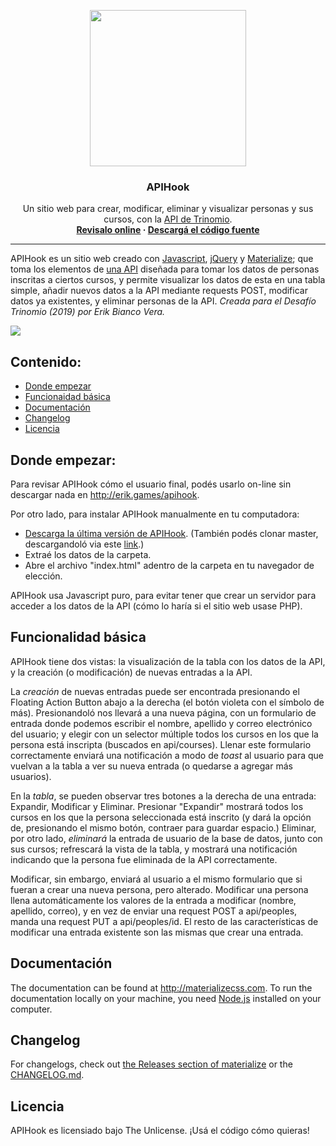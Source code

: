 <p align="center">
  <a href="http://materializecss.com/">
    <img src="https://raw.githubusercontent.com/despediteerik/Trinomio-API/master/img/logo-p.png?token=AIVICLVC2VG6XR2SP3NULWS6AKBLW" width="250">
  </a>
</p>

<h3 align="center">APIHook</h3>

<p align="center">
  Un sitio web para crear, modificar, eliminar y visualizar personas y sus cursos, con la <a href="http://evera.challenge.trinom.io/api/documentation">API de Trinomio</a>.
  <br>
  <strong><a href="http://erik.games/apihook">Revisalo online</a> · <a href="https://github.com/despediteerik/Trinomio-API/releases">Descargá el código fuente</a></strong>
  <br>

***

APIHook es un sitio web creado con [Javascript](https://developer.mozilla.org/es/docs/Web/JavaScript), [jQuery](https://jquery.com/) y [Materialize](https://materializecss.com/); que toma los elementos de [una API](http://evera.challenge.trinom.io/api/documentation) diseñada para tomar los datos de personas inscritas a ciertos cursos, y permite visualizar los datos de esta en una tabla simple, añadir nuevos datos a la API mediante requests POST, modificar datos ya existentes, y eliminar personas de la API. *Creada para el Desafío Trinomio (2019) por Erik Bianco Vera.*

![](https://raw.githubusercontent.com/despediteerik/Trinomio-API/documentacion/img/snapshot.png?token=AIVICLU53OIRMDSHTOEMZDC6AKDXM)

## Contenido:
- [Donde empezar](#dondeempezar)
- [Funcionaidad básica](#funcionalidadbasica)
- [Documentación](#documentacion)
- [Changelog](#changelog)
- [Licencia](#licencia)

## Donde empezar:
Para revisar APIHook cómo el usuario final, podés usarlo on-line sin descargar nada en http://erik.games/apihook.

Por otro lado, para instalar APIHook manualmente en tu computadora:
- [Descarga la última versión de APIHook](https://github.com/despediteerik/Trinomio-API/releases). (También podés clonar master, descargandoló via este [link](https://github.com/despediteerik/Trinomio-API/archive/master.zip).)
- Extraé los datos de la carpeta.
- Abre el archivo "index.html" adentro de la carpeta en tu navegador de elección.

APIHook usa Javascript puro, para evitar tener que crear un servidor para acceder a los datos de la API (cómo lo haría si el sitio web usase PHP).

## Funcionalidad básica
APIHook tiene dos vistas: la visualización de la tabla con los datos de la API, y la creación (o modificación) de nuevas entradas a la API.

La *creación* de nuevas entradas puede ser encontrada presionando el Floating Action Button abajo a la derecha (el botón violeta con el símbolo de más). Presionandoló nos llevará a una nueva página, con un formulario de entrada donde podemos escribir el nombre, apellido y correo electrónico del usuario; y elegir con un selector múltiple todos los cursos en los que la persona está inscripta (buscados en api/courses). Llenar este formulario correctamente enviará una notificación a modo de *toast* al usuario para que vuelvan a la tabla a ver su nueva entrada (o quedarse a agregar más usuarios).

En la *tabla*, se pueden observar tres botones a la derecha de una entrada: Expandir, Modificar y Eliminar. Presionar "Expandir" mostrará todos los cursos en los que la persona seleccionada está inscrito (y dará la opción de, presionando el mismo botón, contraer para guardar espacio.) Eliminar, por otro lado, *eliminará* la entrada de usuario de la base de datos, junto con sus cursos; refrescará la vista de la tabla, y mostrará una notificación indicando que la persona fue eliminada de la API correctamente.

Modificar, sin embargo, enviará al usuario a el mismo formulario que si fueran a crear una nueva persona, pero alterado. Modificar una persona llena automáticamente los valores de la entrada a modificar (nombre, apellido, correo), y en vez de enviar una request POST a api/peoples, manda una request PUT a api/peoples/id. El resto de las características de modificar una entrada existente son las mismas que crear una entrada.

## Documentación
The documentation can be found at <http://materializecss.com>. To run the documentation locally on your machine, you need [Node.js](https://nodejs.org/en/) installed on your computer.

## Changelog
For changelogs, check out [the Releases section of materialize](https://github.com/Dogfalo/materialize/releases) or the [CHANGELOG.md](CHANGELOG.md).

## Licencia
APIHook es licensiado bajo The Unlicense. ¡Usá el código cómo quieras!
